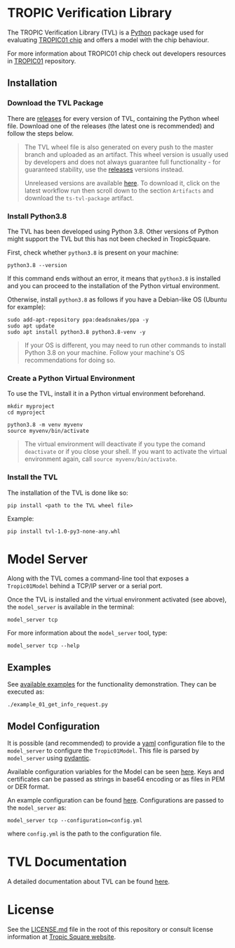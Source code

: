 # TROPIC Verification Library

The TROPIC Verification Library (TVL) is a [Python](https://www.python.org/)
package used for evaluating [TROPIC01 chip](https://github.com/tropicsquare/TROPIC01) and offers a model with the chip behaviour.

For more information about TROPIC01 chip check out developers resources in [TROPIC01](https://github.com/tropicsquare/tropic01) repository.

## Installation

### Download the TVL Package

There are [releases](https://github.com/tropicsquare/ts-tvl/releases) for every version of TVL,
containing the Python wheel file. Download one of the releases (the latest one is recommended) and
follow the steps below.

> The TVL wheel file is also generated on every push to the master branch and uploaded as an artifact.
> This wheel version is usually used by developers and does not always guarantee full functionality - for
> guaranteed stability, use the [releases](https://github.com/tropicsquare/ts-tvl/releases) versions instead. 
>
> Unreleased versions are available [here](https://github.com/tropicsquare/ts-tvl/actions/workflows/test_and_build.yaml). To download it, click on the latest workflow run then scroll down to the section
`Artifacts` and download the `ts-tvl-package` artifact.

### Install Python3.8

The TVL has been developed using Python 3.8. Other versions of Python might
support the TVL but this has not been checked in TropicSquare.

First, check whether `python3.8` is present on your machine:

```shell
python3.8 --version
```

If this command ends without an error, it means that `python3.8` is installed
and you can proceed to the installation of the Python virtual environment.

Otherwise, install `python3.8` as follows if you have a Debian-like OS (Ubuntu for example):

```shell
sudo add-apt-repository ppa:deadsnakes/ppa -y
sudo apt update
sudo apt install python3.8 python3.8-venv -y
```

> If your OS is different, you may need to run other commands to install Python 3.8
> on your machine. Follow your machine's OS recommendations for doing so.

### Create a Python Virtual Environment

To use the TVL, install it in a Python virtual environment beforehand.

```shell
mkdir myproject
cd myproject

python3.8 -m venv myvenv
source myvenv/bin/activate
```

> The virtual environment will deactivate if you type the comand `deactivate`
> or if you close your shell. If you want to activate the virtual environment
> again, call `source myvenv/bin/activate`.

### Install the TVL

The installation of the TVL is done like so:

```shell
pip install <path to the TVL wheel file>
```

Example:

```shell
pip install tvl-1.0-py3-none-any.whl
```

# Model Server

Along with the TVL comes a command-line tool that exposes a `Tropic01Model`
behind a TCP/IP server or a serial port.

Once the TVL is installed and the virtual environment activated (see above),
the `model_server` is available in the terminal:

```shell
model_server tcp
```

For more information about the `model_server` tool, type:

```shell
model_server tcp --help
```
## Examples
See [available examples](examples/) for the functionality demonstration. They can be executed as:
```shell
./example_01_get_info_request.py
```

## Model Configuration

It is possible (and recommended) to provide a [yaml](https://yaml.org/)
configuration file to the `model_server` to configure the `Tropic01Model`.
This file is parsed by `model_server` using
[pydantic](https://pypi.org/project/pydantic/1.10.13/).

Available configuration variables for the Model can be seen [here](https://github.com/tropicsquare/ts-tvl/blob/e3ed3c93100e8fe316efc1582071a9da793fa77a/tvl/configuration_file_model.py#L40C1-L60C42). Keys and certificates can be passed as strings in base64 encoding or as files in PEM or DER format.

An example configuration can be found [here](model_configs/example_config/example_config.yml). Configurations are passed to the `model_server` as:

```shell
model_server tcp --configuration=config.yml
```
where `config.yml` is the path to the configuration file.

# TVL Documentation
A detailed documentation about TVL can be found [here](tvl/README.md).

# License

See the [LICENSE.md](LICENSE.md) file in the root of this repository or consult license information at [Tropic Square website](http:/tropicsquare.com/license).
